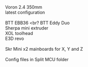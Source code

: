 Voron 2.4 350mm<br>
latest configuration<br>
<br>
BTT EBB36 <br?
BTT Eddy Duo <br>
Sherpa mini extruder <br>
XOL toolhead<br>
E3D revo <br>
<br>
Skr Mini x2 mainboards for X, Y and Z <br>
<br>
Config files in Split MCU folder<br>

